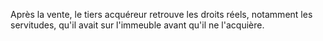 Après la vente, le tiers acquéreur retrouve les droits réels, notamment les servitudes, qu'il avait sur l'immeuble avant qu'il ne l'acquière.

